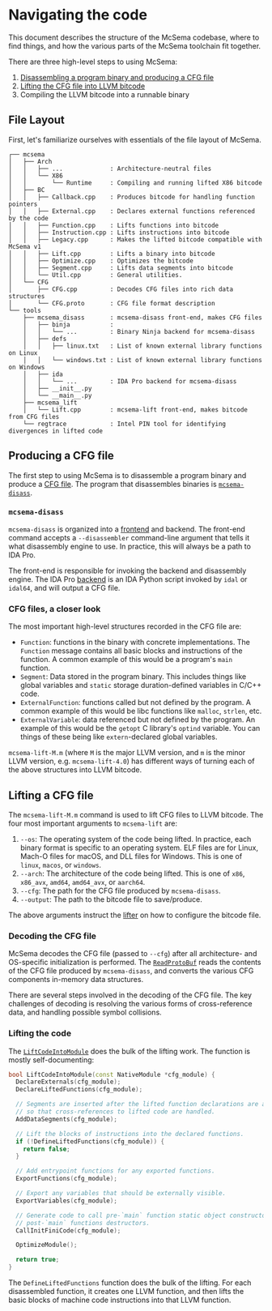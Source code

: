 # Navigating the code

This document describes the structure of the McSema codebase, where to find things, and how the various parts of the McSema toolchain fit together.

There are three high-level steps to using McSema:

1. [Disassembling a program binary and producing a CFG file](#disass)
2. [Lifting the CFG file into LLVM bitcode](#lift)
3. Compiling the LLVM bitcode into a runnable binary

## File Layout

First, let's familiarize ourselves with essentials of the file layout of McSema.

```shell
┌── mcsema
│   ├── Arch
│   │   ├── ...             : Architecture-neutral files
│   │   └── X86
│   │       └── Runtime     : Compiling and running lifted X86 bitcode
│   ├── BC
│   │   ├── Callback.cpp    : Produces bitcode for handling function pointers
│   │   ├── External.cpp    : Declares external functions referenced by the code
│   │   ├── Function.cpp    : Lifts functions into bitcode
│   │   ├── Instruction.cpp : Lifts instructions into bitcode
│   │   ├── Legacy.cpp      : Makes the lifted bitcode compatible with McSema v1
│   │   ├── Lift.cpp        : Lifts a binary into bitcode
│   │   ├── Optimize.cpp    : Optimizes the bitcode
│   │   ├── Segment.cpp     : Lifts data segments into bitcode
│   │   └── Util.cpp        : General utilities.
│   └── CFG
│       ├── CFG.cpp         : Decodes CFG files into rich data structures
│       └── CFG.proto       : CFG file format description
└── tools
    ├── mcsema_disass       : mcsema-disass front-end, makes CFG files
    │   ├── binja           :
    │   │   └── ...         : Binary Ninja backend for mcsema-disass
    │   ├── defs
    │   │   ├── linux.txt   : List of known external library functions on Linux
    │   │   └── windows.txt : List of known external library functions on Windows
    │   ├── ida
    │   │   └── ...         : IDA Pro backend for mcsema-disass
    │   ├── __init__.py
    │   └── __main__.py
    ├── mcsema_lift
    │   └── Lift.cpp        : mcsema-lift front-end, makes bitcode from CFG files
    └── regtrace            : Intel PIN tool for identifying divergences in lifted code
```

## <a id="disass"></a> Producing a CFG file

The first step to using McSema is to disassemble a program binary and produce a [CFG file](/mcsema/CFG/CFG.proto). The program that disassembles binaries is [`mcsema-disass`](/tools/mcsema_disass).

### `mcsema-disass`

`mcsema-disass` is organized into a [frontend](/tools/mcsema_disass/__main__.py) and backend. The front-end command accepts a `--disassembler` command-line argument that tells it what disassembly engine to use. In practice, this will always be a path to IDA Pro.

The front-end is responsible for invoking the backend and disassembly engine. The IDA Pro [backend](/tools/mcsema_disass/ida7/get_cfg.py) is an IDA Python script invoked by `idal` or `idal64`, and will output a CFG file.

### CFG files, a closer look

The most important high-level structures recorded in the CFG file are:

- `Function`: functions in the binary with concrete implementations. The `Function` message contains all basic blocks and instructions of the function. A common example of this would be a program's `main` function.
- `Segment`: Data stored in the program binary. This includes things like global variables and `static` storage duration-defined variables in C/C++ code.
- `ExternalFunction`: functions called but not defined by the program. A common example of this would be libc functions like `malloc`, `strlen`, etc.
- `ExternalVariable`: data referenced but not defined by the program. An example of this would be the `getopt` C library's `optind` variable. You can things of these being like `extern`-declared global variables.

`mcsema-lift-M.m` (where `M` is the major LLVM version, and `m` is the minor LLVM version, e.g. `mcsema-lift-4.0`) has different ways of turning each of the above structures into LLVM bitcode.

## <a id="lift"></a> Lifting a CFG file

The `mcsema-lift-M.m` command is used to lift CFG files to LLVM bitcode. The four most important arguments to `mcsema-lift` are:

1. `--os`: The operating system of the code being lifted. In practice, each binary format is specific to an operating system. ELF files are for Linux, Mach-O files for macOS, and DLL files for Windows. This is one of `linux`, `macos`, or `windows`.
2. `--arch`: The architecture of the code being lifted. This is one of `x86`, `x86_avx`, `amd64`, `amd64_avx`, or `aarch64`.
3. `--cfg`: The path for the CFG file produced by `mcsema-disass`.
4. `--output`: The path to the bitcode file to save/produce.

The above arguments instruct the [lifter](/tools/mcsema_lift/Lift.cpp) on how to configure the bitcode file.

### Decoding the CFG file

McSema decodes the CFG file (passed to `--cfg`) after all architecture- and OS-specific initialization is performed. The [`ReadProtoBuf`](/mcsema/CFG/CFG.cpp) reads the contents of the CFG file produced by `mcsema-disass`, and converts the various CFG components in-memory data structures.

There are several steps involved in the decoding of the CFG file. The key challenges of decoding is resolving the various forms of cross-reference data, and handling possible symbol collisions.

### Lifting the code

The [`LiftCodeIntoModule`](/mcsema/BC/Lift.cpp) does the bulk of the lifting work. The function is mostly self-documenting:

```c++
bool LiftCodeIntoModule(const NativeModule *cfg_module) {
  DeclareExternals(cfg_module);
  DeclareLiftedFunctions(cfg_module);

  // Segments are inserted after the lifted function declarations are added
  // so that cross-references to lifted code are handled.
  AddDataSegments(cfg_module);

  // Lift the blocks of instructions into the declared functions.
  if (!DefineLiftedFunctions(cfg_module)) {
    return false;
  }

  // Add entrypoint functions for any exported functions.
  ExportFunctions(cfg_module);

  // Export any variables that should be externally visible.
  ExportVariables(cfg_module);

  // Generate code to call pre-`main` function static object constructors, and
  // post-`main` functions destructors.
  CallInitFiniCode(cfg_module);

  OptimizeModule();

  return true;
}
```

The `DefineLiftedFunctions` function does the bulk of the lifting. For each disassembled function, it creates one LLVM function, and then lifts the basic blocks of machine code instructions into that LLVM function.
